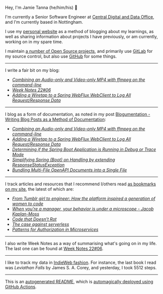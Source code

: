 Hey, I'm Jamie Tanna (he/him/his) 👋

I'm currently a Senior Software Engineer at [Central Digital and Data Office](https://www.gov.uk/government/organisations/central-digital-and-data-office), and I'm currently based in Nottingham.

I use my [personal website](https://www.jvt.me/?utm_campaign=github-jamietanna) as a method of blogging about my learnings, as well as sharing information about projects I have previously, or am currently, working on in my spare time.

I maintain [a number of Open Source projects](https://www.jvt.me/open-source/?utm_campaign=github-jamietanna), and primarily use [GitLab](https://gitlab.com/jamietanna) for my source control, but also use [GitHub](https://github.com/jamietanna) for some things.

---

I write a fair bit on my blog:


- [_Combining an Audio-only and Video-only MP4 with ffmpeg on the command-line_](https://www.jvt.me/posts/2022/02/17/ffmpeg-combine-mp4/?utm_campaign=github-jamietanna)
- [_Week Notes 22#06_](https://www.jvt.me/week-notes/2022/06/?utm_campaign=github-jamietanna)
- [_Adding a Wiretap to a Spring WebFlux WebClient to Log All Request/Response Data_](https://www.jvt.me/posts/2022/02/13/log-webflux-client/?utm_campaign=github-jamietanna)

---

I blog as a form of documentation, as noted in my post [Blogumentation - Writing Blog Posts as a Method of Documentation](https://www.jvt.me/posts/2017/06/25/blogumentation/?utm_campaign=github-jamietanna):


- [_Combining an Audio-only and Video-only MP4 with ffmpeg on the command-line_](https://www.jvt.me/posts/2022/02/17/ffmpeg-combine-mp4/?utm_campaign=github-jamietanna)
- [_Adding a Wiretap to a Spring WebFlux WebClient to Log All Request/Response Data_](https://www.jvt.me/posts/2022/02/13/log-webflux-client/?utm_campaign=github-jamietanna)
- [_Determining if the Spring Boot Application is Running in Debug or Trace Mode_](https://www.jvt.me/posts/2022/02/13/spring-debug-mode/?utm_campaign=github-jamietanna)
- [_Simplifying Spring (Boot) on Handling by extending ResponseStatusException_](https://www.jvt.me/posts/2022/02/12/spring-responsestatusexception/?utm_campaign=github-jamietanna)
- [_Bundling Multi-File OpenAPI Documents into a Single File_](https://www.jvt.me/posts/2022/02/10/bundle-openapi/?utm_campaign=github-jamietanna)

---

I track articles and resources that I recommend I/others read [as bookmarks on my site](https://www.jvt.me/kind/bookmarks/?utm_campaign=github-jamietanna), the latest of which are:


- [_From Tumblr girl to engineer: How the platform inspired a generation of women to code_](https://mashable.com/article/tumblr-girl-learn-code?utm_campaign=github-jamietanna)
- [_When you're a manager, your behavior is under a microscope - Jacob Kaplan-Moss_](https://jacobian.org/2021/oct/26/manager-microscope/?utm_campaign=github-jamietanna)
- [_Code that Doesn’t Rot_](https://pointersgonewild.com/2022/02/11/code-that-doesnt-rot/?utm_campaign=github-jamietanna)
- [_The case against serverless_](https://blog.cyborch.com/the-case-against-serverless/?utm_campaign=github-jamietanna)
- [_Patterns for Authorization in Microservices_](https://www.osohq.com/post/microservices-authorization-patterns?utm_campaign=github-jamietanna)

---

I also write Week Notes as a way of summarising what's going on in my life. The last one can be found at [Week Notes 22#06](https://www.jvt.me/week-notes/2022/06/?utm_campaign=github-jamietanna).

---

I like to track my data in [IndieWeb fashion](https://indieweb.org/why). For instance, the last book I read was _Leviathan Falls_ by James S. A. Corey, and yesterday, I took 5512 steps.

---
This is an [autogenerated README](https://www.jvt.me/posts/2022/01/12/autogenerated-profile-readme/?utm_campaign=github-jamietanna), which is [automagically deployed using GitHub Actions](https://github.com/jamietanna/jamietanna/blob/main/.github/workflows/rebuild.yml).
